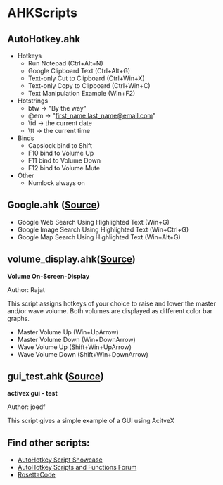 # AHKScripts
## AutoHotkey.ahk
* Hotkeys
  * Run Notepad (Ctrl+Alt+N)
  * Google Clipboard Text (Ctrl+Alt+G)
  * Text-only Cut to Clipboard (Ctrl+Win+X)
  * Text-only Copy to Clipboard (Ctrl+Win+C)
  * Text Manipulation Example (Win+F2)
* Hotstrings
  * btw -> "By the way"
  * @em -> "first_name.last_name@email.com"
  * \td -> the current date
  * \tt -> the current time
* Binds
  * Capslock bind to Shift
  * F10 bind to Volume Up
  * F11 bind to Volume Down
  * F12 bind to Volume Mute
* Other
  * Numlock always on
## Google.ahk ([Source](https://autohotkey.com/board/topic/115094-simple-google-search-script-need-help/?p=672724))
* Google Web Search Using Highlighted Text (Win+G)
* Google Image Search Using Highlighted Text (Win+Ctrl+G)
* Google Map Search Using Highlighted Text (Win+Alt+G)

## volume_display.ahk([Source](https://www.autohotkey.com/docs/scripts/VolumeOSD.ahk))
**Volume On-Screen-Display**

Author: Rajat

This script assigns hotkeys of your choice to raise and lower the master and/or wave volume. Both volumes are displayed as different color bar graphs.
* Master Volume Up (Win+UpArrow)
* Master Volume Down (Win+DownArrow)
* Wave Volume Up (Shift+Win+UpArrow)
* Wave Volume Down (Shift+Win+DownArrow)

## gui_test.ahk ([Source](https://www.autohotkey.com/boards/viewtopic.php?t=3851&start=40))
**activex gui - test**

Author: joedf

This script gives a simple example of a GUI using AcitveX
## Find other scripts:
* [AutoHotkey Script Showcase](https://www.autohotkey.com/docs/scripts/index.htm)
* [AutoHotkey Scripts and Functions Forum](https://www.autohotkey.com/boards/viewforum.php?f=6)
* [RosettaCode](https://rosettacode.org/wiki/Category:AutoHotkey)
